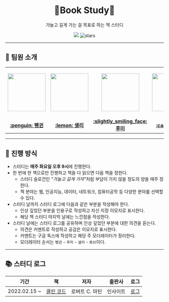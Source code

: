 <div align="center">
  <h1>📖Book Study📖</h1>
  <p>가늘고 길게 가는 걸 목표로 하는 책 스터디</p>
  <a href="https://hits.seeyoufarm.com"><img src="https://hits.seeyoufarm.com/api/count/incr/badge.svg?url=https%3A%2F%2Fgithub.com%2Fboostcamp-ai-tech-4%2Fbook-study&count_bg=%23e76f51&title_bg=%23555555&icon=&icon_color=%23E7E7E7&title=hits&edge_flat=false"/></a>
  <img src="https://img.shields.io/github/stars/boostcamp-ai-tech-4/book-study?color=ffd166" alt="stars"/>
</div>

---

## 👋 팀원 소개

<table>
    <tr height="160px">
        <td align="center" width="150px">
            <a href="https://github.com/CoodingPenguin"><img height="120px" width="120px" src="https://avatars.githubusercontent.com/u/37505775?s=460&u=44732fef53503e63d47192ce5c2de747eff5f0c6&v=4"/></a>
            <br />
        </td>
        <td align="center" width="150px">
            <a href="https://github.com/bsm8734"><img height="120px" width="120px" src="https://avatars.githubusercontent.com/u/35002768?s=460&v=4"/></a>
            <br />
        </td>
        <td align="center" width="150px">
            <a href="https://github.com/opijae"><img height="120px" width="120px" src="https://avatars.githubusercontent.com/u/26226101?v=4"/></a>
            <br />
        </td>
        <td align="center" width="150px">
            <a href="https://github.com/peacecheejecake"><img height="120px" width="120px" src="https://avatars.githubusercontent.com/u/29668380?v=4"/></a>
            <br />
        </td>
    </tr>
    <tr height="50px">
        <td align="center">
            <a href="https://github.com/coodingpenguin"><strong>:penguin: 펭귄</strong></a>
        </td>
        <td align="center">
            <a href="https://github.com/bsm8734"><strong>:lemon: 샐리</strong></a>
        <td align="center">
            <a href="https://github.com/opijae"><strong>:slightly_smiling_face: 후미</strong></a>
        </td>
        <td align="center">
            <a href="https://github.com/peacecheejecake"><strong>:cactus: 튜브</strong></a>
        </td>
    </tr>
</table>


---

## 📌 진행 방식

- 스터디는 **매주 화요일 오후 9시**에 진행한다.
- 한 번에 한 책으로만 진행하고 책을 다 읽으면 다음 책을 정한다.
  - 스터디 슬로건인 <i>"가늘고 길게 가자"</i>처럼 부담이 가지 않을 정도의 양을 매주 정한다.
  - 책 분야는 웹, 인공지능, 데이터, 네트워크, 컴퓨터공학 등 다양한 분야를 선택할 수 있다.
- 스터디 날까지 스터디 로그에 다음과 같은 부분을 작성해야 한다.
  - 인상 깊었던 부분을 인용구로 작성하고 자신 지정 이모지로 표시한다.
  - 해당 책 스터디 마지막 날에는 느낀점을 작성한다.
- 스터디 날에는 스터디 로그를 공유하며 인상 깊었던 부분에 대한 의견을 듣는다.
  - 의견은 커멘트로 작성하고 공감은 이모지로 표시한다. 
  - 커멘트는 구글 독스에 작성하고 해당 주 모더레이터가 정리한다.
  - 모더레이터 순서는 `펭귄` - `후미` - `샐리` - `튜브`이다.


---

## 📚 스터디 로그

|     기간     |                            책                            |      저자      |  출판사  | 로그                            |
| :----------: | :------------------------------------------------------: | :------------: | :------: | :------------------------------ |
| 2022.02.15 ~ | [클린 코드](http://www.yes24.com/Product/Goods/11681152) | 로버트 C. 마틴 | 인사이트 | [로그](./books/1-clean-code.md) |
